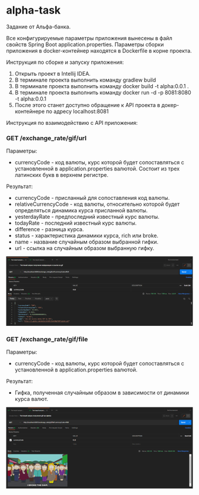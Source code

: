 # alpha-task

Задание от Альфа-банка.

Все конфигурируемые параметры приложения вынесены в файл свойств Spring Boot application.properties.
Параметры сборки приложения в docker-контейнер находятся в Dockerfile в корне проекта.

Инструкция по сборке и запуску приложения:
1) Открыть проект в Intellij IDEA.
2) В терминале проекта выполнить команду gradlew build
3) В терминале проекта выполнить команду docker build -t alpha:0.0.1 .
4) В терминале проекта выполнить команду docker run -d -p 8081:8080 -t alpha:0.0.1
5) После этого станет доступно обращение к API проекта в докер-контейнере по адресу localhost:8081

Инструкция по взаимодействию с API приложения:

### GET /exchange_rate/gif/url

Параметры: 
* currencyCode - код валюты, курс которой будет сопоставляться с установленной в application.properties валютой. Состоит из трех латинских букв в верхнем регистре.

Результат:
* currencyCode - присланный для сопоставления код валюты.
* relativeCurrencyCode - код валюты, относительно которой будет определяться динамика курса присланной валюты.
* yesterdayRate - предпоследний известный курс валюты.
* todayRate - последний известный курс валюты.
* difference - разница курса.
* status - характеристика динамики курса, rich или broke.
* name - название случайным образом выбранной гифки.
* url - ссылка на случайным образом выбранную гифку.

![img1.png](img1.png)

### GET /exchange_rate/gif/file

Параметры: 
* currencyCode - код валюты, курс которой будет сопоставляться с установленной в application.properties валютой.

Результат:
* Гифка, полученная случайным образом в зависимости от динамики курса валют.

![img2.png](img2.png) 